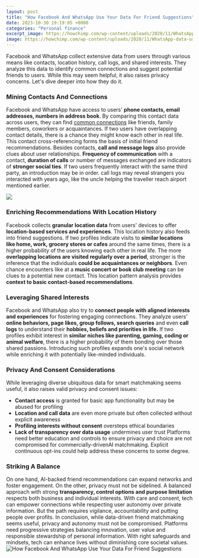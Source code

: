 ```yaml
---
layout: post
title: "How Facebook And WhatsApp Use Your Data For Friend Suggestions"
date: 2023-10-30 19:19:05 +0000
categories: "Personal finance"
excerpt_image: https://howchimp.com/wp-content/uploads/2020/11/WhatsApp-data-usage.jpg
image: https://howchimp.com/wp-content/uploads/2020/11/WhatsApp-data-usage.jpg
---
```


Facebook and WhatsApp collect extensive data from users through various means like contacts, location history, call logs, and shared interests. They analyze this data to identify common connections and suggest potential friends to users. While this may seem helpful, it also raises privacy concerns. Let's dive deeper into how they do it.
### Mining Contacts And Connections
Facebook and WhatsApp have access to users' **phone contacts, email addresses, numbers in address book**. By comparing this contact data across users, they can find [common connections](https://yt.io.vn/collection/ahl) like friends, family members, coworkers or acquaintances. If two users have overlapping contact details, there is a chance they might know each other in real life. This contact cross-referencing forms the basis of initial friend recommendations.
Besides contacts, **call and message logs** also provide clues about user relationships. **Frequency of communication** with a contact, **duration of calls** or number of messages exchanged are indicators of **stronger social ties**. If two users frequently interact with the same third party, an introduction may be in order. call logs may reveal strangers you interacted with years ago, like the uncle helping the traveller reach airport mentioned earlier. 

![](https://thenextweb.com/files/2010/12/SuggestedTags.jpeg)
### Enriching Recommendations With Location History  
Facebook collects **granular location data** from users' devices to offer **location-based services and experiences**. This location history also feeds into friend suggestions. If two profiles indicate visits to **similar locations like home, work, grocery stores or cafes** around the same times, there is a higher probability of the users knowing each other in real life.
The more **overlapping locations are visited regularly over a period**, stronger is the inference that the individuals **could be acquaintances or neighbors**. Even chance encounters like at a **music concert or book club meeting** can be clues to a potential new contact. This location pattern analysis provides **context to basic contact-based recommendations**.
### Leveraging Shared Interests 
Facebook and WhatsApp also try to **connect people with aligned interests and experiences** for fostering engaging connections. They analyze users' **online behaviors, page likes, group follows, search queries** and even **call logs** to understand their **hobbies, beliefs and priorities in life.** 
If two profiles exhibit interest in **similar niches like parenting, gaming, coding or animal welfare**, there is a higher probability of them bonding over those shared passions. Introducing such profiles expands one's social network while enriching it with potentially like-minded individuals. 
### Privacy And Consent Considerations
While leveraging diverse ubiquitous data for smart matchmaking seems useful, it also raises valid privacy and consent issues:
- **Contact access** is granted for basic app functionality but may be abused for profiling  
- **Location and call data** are even more private but often collected without explicit awareness
- **Profiling interests without consent** oversteps ethical boundaries  
- **Lack of transparency over data usage** undermines user trust
Platforms need better education and controls to ensure privacy and choice are not compromised for commercially-drivenAI matchmaking. Explicit continuous opt-ins could help address these concerns to some degree.
### Striking A Balance 
On one hand, AI-backed friend recommendations can expand networks and foster engagement. On the other, privacy must not be sidelined. A balanced approach with strong **transparency, control options and purpose limitation** respects both business and individual interests. With care and consent, tech can empower connections while respecting user autonomy over private information. But the path requires vigilance, accountability and putting people over profits.
In conclusion, while data-driven friend matchmaking seems useful, privacy and autonomy must not be compromised. Platforms need progressive strategies balancing innovation, user value and responsible stewardship of personal information. With right safeguards and mindsets, tech can enhance lives without diminishing core societal values.
![How Facebook And WhatsApp Use Your Data For Friend Suggestions](https://howchimp.com/wp-content/uploads/2020/11/WhatsApp-data-usage.jpg)